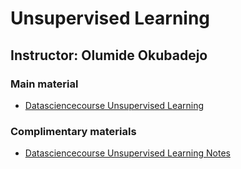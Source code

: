 # Unsupervised Learning

Instructor: Olumide Okubadejo
--

### Main material
- [Datasciencecourse Unsupervised Learning](http://www.datasciencecourse.org/slides/unsupervised.pdf)



### Complimentary materials
- [Datasciencecourse Unsupervised Learning Notes](http://www.datasciencecourse.org/notes/unsupervised/)
